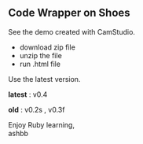 Code Wrapper on Shoes
---------------------

See the demo created with CamStudio.

- download zip file
- unzip the file
- run .html file

Use the latest version.

__latest__ : v0.4

__old__ : v0.2s , v0.3f

Enjoy Ruby learning, <br>
ashbb